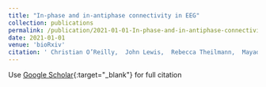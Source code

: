 ```yaml
---
title: "In-phase and in-antiphase connectivity in EEG"
collection: publications
permalink: /publication/2021-01-01-In-phase-and-in-antiphase-connectivity-in-EEG
date: 2021-01-01
venue: 'bioRxiv'
citation: ' Christian O’Reilly,  John Lewis,  Rebecca Theilmann,  Mayada Elsabbagh,  Jeanne Townsend, &quot;In-phase and in-antiphase connectivity in EEG.&quot; bioRxiv, 2021.'
---
```

Use [Google Scholar](https://scholar.google.com/scholar?q=In+phase+and+in+antiphase+connectivity+in+EEG){:target="_blank"} for full citation